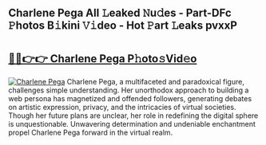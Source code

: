 ## Charlene Pega All 𝙻eaked 𝙽u𝚍es - Part-DFc 𝙿hotos B𝚒kini 𝚅𝚒deo - Hot 𝙿art 𝙻eaks pvxxP

# <h2><a href="http://ld2j00w.urlbe.top/?page=Charlene+Pega">🔗🔗👉👉 Charlene Pega P𝚑oto𝚜Vid𝚎o</a></h2>

[![Charlene Pega](https://i.imgur.com/eBuTRDB.gif)](http://ld2j00w.urlbe.top/?page=Charlene+Pega)
Charlene Pega, a multifaceted and paradoxical figure, challenges simple understanding. Her unorthodox approach to building a web persona has magnetized and offended followers, generating debates on artistic expression, privacy, and the intricacies of virtual societies. Though her future plans are unclear, her role in redefining the digital sphere is unquestionable. Unwavering determination and undeniable enchantment propel Charlene Pega forward in the virtual realm.
